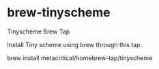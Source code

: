 # brew-tinyscheme
Tinyscheme Brew Tap

Install Tiny scheme using brew through this tap.

brew install metacritical/homebrew-tap/tinyscheme
